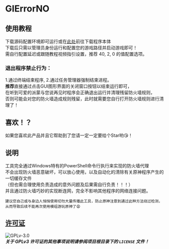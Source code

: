 # GIErrorNO

## 使用教程
下载源码配置环境即可运行或在[此处](https://github.com/baobaobaoPY/GIErrorNO/releases)前往下载程序本体  
下载后只需以管理员身份运行和配置您的游戏路径并启动游戏即可！  
需自行配置延迟或跟随教程视频指引设置，推荐 40, 2, 0 的值配置选项。
### 退出程序禁止行为：
1.通过终端结束程序, 2.通过任务管理器强制结束进程。  
**推荐**直接通过点击GUI图形界面的关闭窗口按钮以结束运行即可，  
在听到可爱的派蒙与您说再见时程序会正确退出运行并清理残留防火墙规则，  
否则可能会对您的防火墙造成规则残留，此时就需要您自行打开防火墙规则进行清理了！

## 喜欢！？
如果您喜欢此产品并且它帮助到了您请一定一定要给个Star哟😘！  

## 说明
工具完全通过Windows特有的PowerShell命令行执行来实现的防火墙代理  
不会出现防火墙恶意破坏，可以放心使用，以及自动化的清除有关原神程序产生的一切缓存文件  
（但也需合理使用负责造成的意外问题及后果需自行负责！！！）  
并且通过防火墙巧妙的实现断连网，完全不影响其他程序的网络连接问题。 
```
建议您自己或与身边人悄悄使用切勿大量传播此工具，防止原神注意到通过此种方法绕过检测，
从而导致后续不能再次使用模组游玩原神了😩
```


## [许可证](https://www.gnu.org/licenses/gpl-3.0.html)  
![GPLv-3.0](https://www.gnu.org/graphics/gplv3-or-later.png)  
***关于 GPLv3 许可证的其他事项说明请参阅项目根目录下的 `LICENSE` 文件！***  
